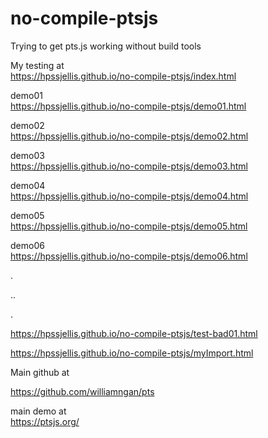# no-compile-ptsjs
Trying to get pts.js working without build tools



My testing at  
https://hpssjellis.github.io/no-compile-ptsjs/index.html



demo01  
https://hpssjellis.github.io/no-compile-ptsjs/demo01.html



demo02  
https://hpssjellis.github.io/no-compile-ptsjs/demo02.html


demo03  
https://hpssjellis.github.io/no-compile-ptsjs/demo03.html


demo04  
https://hpssjellis.github.io/no-compile-ptsjs/demo04.html



demo05  
https://hpssjellis.github.io/no-compile-ptsjs/demo05.html



demo06  
https://hpssjellis.github.io/no-compile-ptsjs/demo06.html





.




..





.



https://hpssjellis.github.io/no-compile-ptsjs/test-bad01.html


https://hpssjellis.github.io/no-compile-ptsjs/myImport.html


Main github at 

https://github.com/williamngan/pts


main demo at  
https://ptsjs.org/
